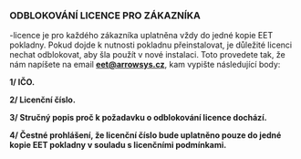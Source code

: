 ### ODBLOKOVÁNÍ LICENCE PRO ZÁKAZNÍKA

-licence je pro každého zákazníka uplatněna vždy do jedné kopie EET pokladny. Pokud dojde k nutnosti pokladnu přeinstalovat, je důležité licenci nechat odblokovat, aby šla použít v nové instalaci. Toto provedete tak, že nám napíšete na email **eet@arrowsys.cz**, kam vypište následující body:

**1/ IČO.**

**2/ Licenční číslo.**

**3/ Stručný popis proč k požadavku o odblokování licence dochází.**

**4/ Čestné prohlášení, že licenční číslo bude uplatněno pouze do jedné kopie EET pokladny v souladu s licenčními podmínkami.**

